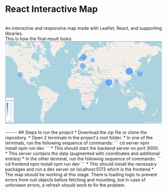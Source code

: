 # React Interactive Map
<br>
An interactive and responsive map made with Leaflet, React, and supporting libraries. <br>
This is how the final result looks: <br>
<img src="map.png" alt="map" /><br><br>
------
## Steps to run the project
* Download the zip file or clone the repository.
* Open 2 terminals in the project's root folder.
* In one of the terminals, run the following sequence of commands:
```
cd server
npm install
npm run dev
```
* This should start the backend server on port 3000.
* This server contains the data (augmented with coordinates and additional entries)
* In the other terminal, run the following sequence of commands:
```
cd frontend
npm install
npm run dev
```
* This should install the necessary packages and run a dev server on localhost:5173 which is the frontend
* The map should be working at this stage. There is loading logic to prevent errors from null objects before fetching and mounting, but in case of unforseen errors, a refresh should work to fix the problem.
